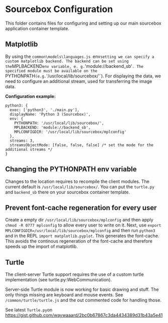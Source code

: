 # Sourcebox Configuration
This folder contains files for configuring and setting up our main sourcebox application container template.

## Matplotlib
By using the `common\models\languages.js `env` setting we can specify a custom matplotlib backend. The backend can be
set using the `MPLBACKEND` env variable, e. g. `'module://backend_sb'`. The specified module must be available on
the `PYTHONPATH` (e.g. `'/usr/local/lib/sourcebox/'`). For displaying the data, we need to configure an additional stream,
 used for transferring the image data.

**Configuration example:**
```
python3: {
  exec: ['python3', './main.py'],
  displayName: 'Python 3 (Sourcebox)',
  env: {
    PYTHONPATH: '/usr/local/lib/sourcebox/',
    MPLBACKEND: 'module://backend_sb',
    MPLCONFIGDIR: '/usr/local/lib/sourcebox/mplconfig'
  },
  streams: 3,
  streamsObjectMode: [false, false, false] /* set the mode for the additional streams */
}
```

## Changing the PYTHONPATH env variable
Changes to the location requires to recompile the client modules. The current default is `/usr/local/lib/sourcebox/`.
You can put the  `turtle.py` and `backend_sb` there on your sourcebox container template.

## Prevent font-cache regeneration for every user
Create a empty dir `/usr/local/lib/sourcebox/mplconfig` and then apply `chmod -R 0777 mplconfig` to allow every user to write on it.
Next, use `export MPLCONFIGDIR=/usr/local/lib/sourcebox/mplconfig` and then run `python3` and in the REPL `import matplotlib.pyplot`. This
generates the font-cache.
This avoids the continous regeneration of the font-cache and therefore speeds up the import of matplotlib.

## Turtle
The client-server Turtle support requires the use of a custom turtle implementation (see turtle.py:WebCommunication).

Server-side Turtle module is now working for basic drawing and stuff.
The only things missing are keyboard and mouse events. See `/common/turtle/turtle.js` and the out commented code for handling
those.

See latest `Turtle.py`on https://gist.github.com/waywaaard/2bc0b67867c3da4434389d31b43a5e41
